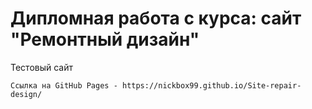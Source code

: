 # Дипломная работа с курса: сайт "Ремонтный дизайн"
Тестовый сайт

```
Ссылка на GitHub Pages - https://nickbox99.github.io/Site-repair-design/
```
